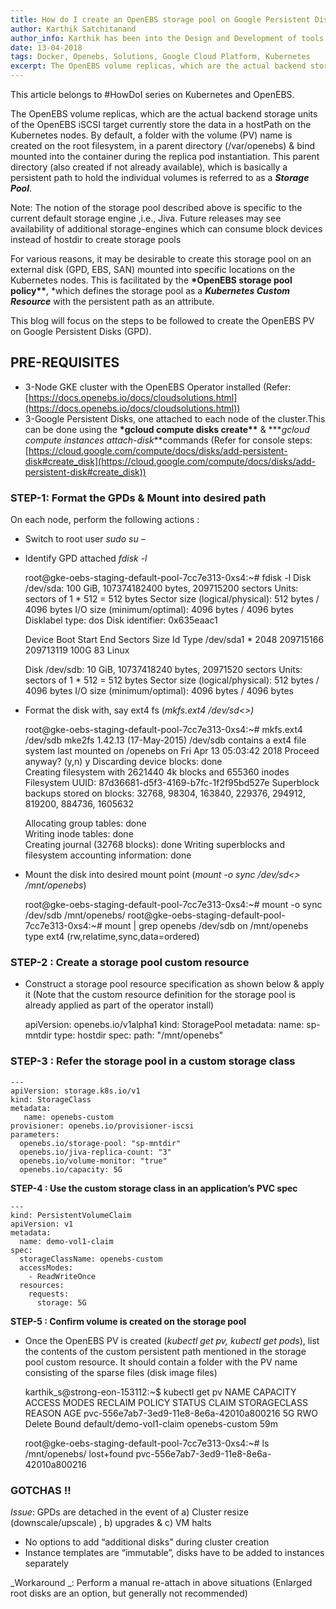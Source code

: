 ```yaml
---
title: How do I create an OpenEBS storage pool on Google Persistent Disk
author: Karthik Satchitanand
author_info: Karthik has been into the Design and Development of tools for infrastructure as code, software testing performance & benchmarking & chaos engineering.
date: 13-04-2018
tags: Docker, Openebs, Solutions, Google Cloud Platform, Kubernetes
excerpt: The OpenEBS volume replicas, which are the actual backend storage units of the OpenEBS iSCSI target currently store the data in a hostPath on the Kubernetes nodes.
---
```


This article belongs to #HowDoI series on Kubernetes and OpenEBS.

The OpenEBS volume replicas, which are the actual backend storage units of the OpenEBS iSCSI target currently store the data in a hostPath on the Kubernetes nodes. By default, a folder with the volume (PV) name is created on the root filesystem, in a parent directory (/var/openebs) & bind mounted into the container during the replica pod instantiation. This parent directory (also created if not already available), which is basically a persistent path to hold the individual volumes is referred to as a **_Storage Pool_**.

Note: The notion of the storage pool described above is specific to the current default storage engine ,i.e., Jiva. Future releases may see availability of additional storage-engines which can consume block devices instead of hostdir to create storage pools

For various reasons, it may be desirable to create this storage pool on an external disk (GPD, EBS, SAN) mounted into specific locations on the Kubernetes nodes. This is facilitated by the **\*OpenEBS storage pool policy\*\***, \*which defines the storage pool as a **_Kubernetes Custom Resource_** with the persistent path as an attribute.

This blog will focus on the steps to be followed to create the OpenEBS PV on Google Persistent Disks (GPD).

## PRE-REQUISITES

- 3-Node GKE cluster with the OpenEBS Operator installed (Refer: [https://docs.openebs.io/docs/cloudsolutions.html](https://docs.openebs.io/docs/cloudsolutions.html))
- 3-Google Persistent Disks, one attached to each node of the cluster.This can be done using the **\*gcloud compute disks create\*\*** & \***_gcloud compute instances attach-disk_**commands (Refer for console steps: [https://cloud.google.com/compute/docs/disks/add-persistent-disk#create_disk](https://cloud.google.com/compute/docs/disks/add-persistent-disk#create_disk))

### STEP-1: Format the GPDs & Mount into desired path

On each node, perform the following actions :

- Switch to root user _sudo su –_
- Identify GPD attached _fdisk -l_

  root@gke-oebs-staging-default-pool-7cc7e313-0xs4:~# fdisk -l
  Disk /dev/sda: 100 GiB, 107374182400 bytes, 209715200 sectors
  Units: sectors of 1 \* 512 = 512 bytes
  Sector size (logical/physical): 512 bytes / 4096 bytes
  I/O size (minimum/optimal): 4096 bytes / 4096 bytes
  Disklabel type: dos
  Disk identifier: 0x635eaac1

  Device Boot Start End Sectors Size Id Type
  /dev/sda1 \* 2048 209715166 209713119 100G 83 Linux

  Disk /dev/sdb: 10 GiB, 10737418240 bytes, 20971520 sectors
  Units: sectors of 1 \* 512 = 512 bytes
  Sector size (logical/physical): 512 bytes / 4096 bytes
  I/O size (minimum/optimal): 4096 bytes / 4096 bytes

- Format the disk with, say ext4 fs (_mkfs.ext4 /dev/sd<>)_

  root@gke-oebs-staging-default-pool-7cc7e313-0xs4:~# mkfs.ext4 /dev/sdb
  mke2fs 1.42.13 (17-May-2015)
  /dev/sdb contains a ext4 file system
  last mounted on /openebs on Fri Apr 13 05:03:42 2018
  Proceed anyway? (y,n) y
  Discarding device blocks: done  
   Creating filesystem with 2621440 4k blocks and 655360 inodes
  Filesystem UUID: 87d36681-d5f3-4169-b7fc-1f2f95bd527e
  Superblock backups stored on blocks:
  32768, 98304, 163840, 229376, 294912, 819200, 884736, 1605632

  Allocating group tables: done  
   Writing inode tables: done  
   Creating journal (32768 blocks): done
  Writing superblocks and filesystem accounting information: done

- Mount the disk into desired mount point (_mount -o sync /dev/sd<> /mnt/openebs_)

  root@gke-oebs-staging-default-pool-7cc7e313-0xs4:~# mount -o sync /dev/sdb /mnt/openebs/
  root@gke-oebs-staging-default-pool-7cc7e313-0xs4:~# mount | grep openebs
  /dev/sdb on /mnt/openebs type ext4 (rw,relatime,sync,data=ordered)

### STEP-2 : Create a storage pool custom resource

- Construct a storage pool resource specification as shown below & apply it (Note that the custom resource definition for the storage pool is already applied as part of the operator install)

  apiVersion: openebs.io/v1alpha1
  kind: StoragePool
  metadata:
  name: sp-mntdir
  type: hostdir
  spec:
  path: "/mnt/openebs"

### STEP-3 : Refer the storage pool in a custom storage class

    ---
    apiVersion: storage.k8s.io/v1
    kind: StorageClass
    metadata:
       name: openebs-custom
    provisioner: openebs.io/provisioner-iscsi
    parameters:
      openebs.io/storage-pool: "sp-mntdir"
      openebs.io/jiva-replica-count: "3"
      openebs.io/volume-monitor: "true"
      openebs.io/capacity: 5G

**STEP-4 : Use the custom storage class in an application’s PVC spec**

    ---
    kind: PersistentVolumeClaim
    apiVersion: v1
    metadata:
      name: demo-vol1-claim
    spec:
      storageClassName: openebs-custom
      accessModes:
        - ReadWriteOnce
      resources:
        requests:
          storage: 5G

**STEP-5 : Confirm volume is created on the storage pool**

- Once the OpenEBS PV is created (_kubectl get pv, kubectl get pods_), list the contents of the custom persistent path mentioned in the storage pool custom resource. It should contain a folder with the PV name consisting of the sparse files (disk image files)

  karthik_s@strong-eon-153112:~$ kubectl get pv
  NAME CAPACITY ACCESS MODES RECLAIM POLICY STATUS CLAIM STORAGECLASS REASON AGE
  pvc-556e7ab7-3ed9-11e8-8e6a-42010a800216 5G RWO Delete Bound default/demo-vol1-claim openebs-custom 59m

  root@gke-oebs-staging-default-pool-7cc7e313-0xs4:~# ls /mnt/openebs/
  lost+found pvc-556e7ab7-3ed9-11e8-8e6a-42010a800216

### GOTCHAS !!

_Issue_: GPDs are detached in the event of a) Cluster resize (downscale/upscale) , b) upgrades & c) VM halts

- No options to add “additional disks” during cluster creation
- Instance templates are “immutable”, disks have to be added to instances separately

_Workaround _: Perform a manual re-attach in above situations (Enlarged root disks are an option, but generally not recommended)
